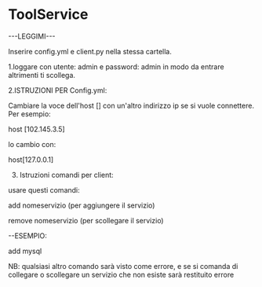 # ToolService

---LEGGIMI---

Inserire config.yml e client.py nella stessa cartella.

1.loggare con utente: admin e password: admin in modo da entrare altrimenti ti scollega.

2.ISTRUZIONI PER Config.yml:

Cambiare la voce dell'host [] con un'altro indirizzo ip se si vuole connettere.
Per esempio:

host [102.145.3.5]

lo cambio con: 

host[127.0.0.1]


3. Istruzioni comandi per client:

usare questi comandi:

add nomeservizio (per aggiungere il servizio)

remove nomeservizio (per scollegare il servizio)


--ESEMPIO:

add mysql



NB: qualsiasi altro comando sarà visto come errore, e se si comanda di collegare o scollegare un servizio che non esiste sarà restituito errore

